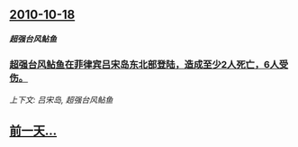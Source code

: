 ## [2010-10-18](/news/2010/10/18/index.md)

##### 超强台风鲇鱼
### [ 超强台风鲇鱼在菲律宾吕宋岛东北部登陆，造成至少2人死亡，6人受伤。](/news/2010/10/18/超强台风鲇鱼在菲律宾吕宋岛东北部登陆-造成至少2人死亡-6人受伤.md)
_上下文: 吕宋岛, 超强台风鲇鱼_

## [前一天...](/news/2010/10/17/index.md)

